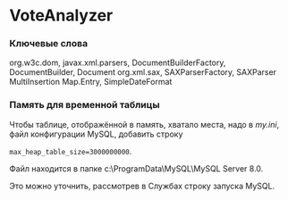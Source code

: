# VoteAnalyzer
### Ключевые слова
org.w3c.dom, javax.xml.parsers, DocumentBuilderFactory, DocumentBuilder, Document
org.xml.sax, SAXParserFactory, SAXParser
MultiInsertion
Map.Entry, SimpleDateFormat

### Память для временной таблицы
Чтобы таблице, отображённой в память, хватало места, надо в <i>my.ini</i>, 
файл конфигурации MySQL, добавить строку
    
`max_heap_table_size=3000000000`.

Файл находится в папке c:\ProgramData\MySQL\MySQL Server 8.0.
<p>Это можно уточнить, рассмотрев в Службах строку запуска MySQL.
